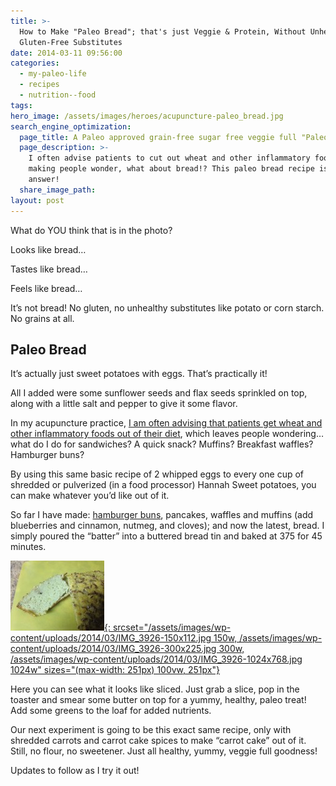 ```yaml
---
title: >-
  How to Make "Paleo Bread"; that's just Veggie & Protein, Without Unhealthy
  Gluten-Free Substitutes
date: 2014-03-11 09:56:00
categories:
  - my-paleo-life
  - recipes
  - nutrition--food
tags:
hero_image: /assets/images/heroes/acupuncture-paleo_bread.jpg
search_engine_optimization:
  page_title: A Paleo approved grain-free sugar free veggie full "Paleo Bread" loaf!
  page_description: >-
    I often advise patients to cut out wheat and other inflammatory foods,
    making people wonder, what about bread!? This paleo bread recipe is just the
    answer!
  share_image_path:
layout: post
---
```


What do YOU think that is in the photo?

Looks like bread…

Tastes like bread…

Feels like bread…

It’s not bread! No gluten, no unhealthy substitutes like potato or corn starch. No grains at all.

## Paleo Bread

It’s actually just sweet potatoes with eggs. That’s practically it!

All I added were some sunflower seeds and flax seeds sprinkled on top, along with a little salt and pepper to give it some flavor.

In my acupuncture practice, [I am often advising that patients get wheat and other inflammatory foods out of their diet](http://www.wisdomwaysacupuncture.com/2013/07/11/to-grains-or-not-to-grains-that-is-the-question-part-i/), which leaves people wondering…what do I do for sandwiches? A quick snack? Muffins? Breakfast waffles? Hamburger buns?

By using this same basic recipe of 2 whipped eggs to every one cup of shredded or pulverized (in a food processor) Hannah Sweet potatoes, you can make whatever you’d like out of it.&nbsp;

So far I have made: [hamburger buns](/2014/01/21/another-acupuncture-paleo-practitioner-approved-amazingly-yummy-and-filling-non-grain-bunpancake-recipe-perfectly-balancing-for-cold-winter-months/ "Another Acupuncturist Approved, Amazingly Yummy and Filling Non-grain “bun/pancake” Recipe, Perfectly Balancing for Cold Winter Months"), pancakes, waffles and muffins (add blueberries and cinnamon, nutmeg, and cloves); and now the latest, bread. I simply poured the “batter” into a buttered bread tin and baked at 375 for 45 minutes.

[![acupuncture slice of non-grain bread](/assets/images/wp-content/uploads/2014/03/IMG_3926-150x112.jpg){: srcset="/assets/images/wp-content/uploads/2014/03/IMG_3926-150x112.jpg 150w, /assets/images/wp-content/uploads/2014/03/IMG_3926-300x225.jpg 300w, /assets/images/wp-content/uploads/2014/03/IMG_3926-1024x768.jpg 1024w" sizes="(max-width: 251px) 100vw, 251px"}](/assets/images/wp-content/uploads/2014/03/IMG_3926.jpg)

Here you can see what it looks like sliced. Just grab a slice, pop in the toaster and smear some butter on top for a yummy, healthy, paleo treat! Add some greens to the loaf for added nutrients.

Our next experiment is going to be this exact same recipe, only with shredded carrots and carrot cake spices to make “carrot cake” out of it. Still, no flour, no sweetener. Just all healthy, yummy, veggie full goodness!

Updates to follow as I try it out!

&nbsp;